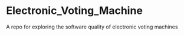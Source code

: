 # Electronic_Voting_Machine

A repo for exploring the software quality of electronic voting machines
